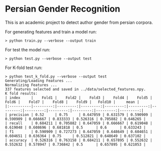# Persian Gender Recognition
This is an academic project to detect author gender from persian corpora.

For generating features and train a model run:
```
> python train.py --verbose --output train
```

For test the model run:
```
> python test.py --verbose --output test
```

For K-fold test run:
```
> python test_k_fold.py --verbose --output test
Generating/Loading Features ...
Normalizing Features ...
337 features selected and saved in ../data/selected_features.npy.
K fold results:
| index     |    Fold1 |    Fold2 |    Fold3 |    Fold4 |    Fold5 |    Fold6 |    Fold7 |    Fold8 |    Fold9 |   Fold10 |     mean |
|:----------|---------:|---------:|---------:|---------:|---------:|---------:|---------:|---------:|---------:|---------:|---------:|
| precision | 0.52     | 0.75     | 0.647059 | 0.631579 | 0.590909 | 0.590909 | 0.666667 | 0.833333 | 0.526316 | 0.705882 | 0.646265 |
| recall    | 0.684211 | 0.705882 | 0.647059 | 0.666667 | 0.619048 | 0.619048 | 0.608696 | 0.681818 | 0.5      | 0.6      | 0.633243 |
| f1        | 0.590909 | 0.727273 | 0.647059 | 0.648649 | 0.604651 | 0.604651 | 0.636364 | 0.75     | 0.512821 | 0.648649 | 0.637102 |
| accuracy  | 0.526316 | 0.763158 | 0.684211 | 0.657895 | 0.552632 | 0.552632 | 0.578947 | 0.736842 | 0.5      | 0.657895 | 0.621053 |
```

